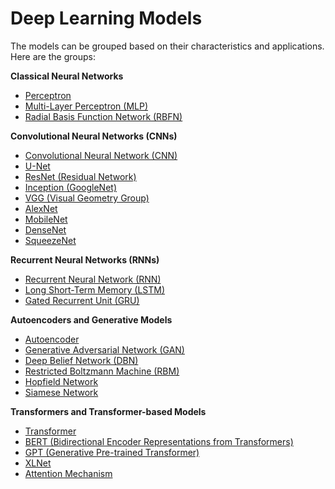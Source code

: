 # Deep Learning Models

The models can be grouped based on their characteristics and applications. Here are the groups:


**Classical Neural Networks**
   - [Perceptron](https://github.com/cloudpedagogy/models/blob/main/dl/Perceptron.ipynb)
   - [Multi-Layer Perceptron (MLP)](https://github.com/cloudpedagogy/models/blob/main/dl/Multi_Layer_Perceptron_(MLP).ipynb)
   - [Radial Basis Function Network (RBFN)](https://github.com/cloudpedagogy/models/blob/main/dl/Radial_Basis_Function_Network_(RBFN).ipynb)

**Convolutional Neural Networks (CNNs)**
   - [Convolutional Neural Network (CNN)](https://github.com/cloudpedagogy/models/blob/main/dl/Convolutional_Neural_Network_(CNN).ipynb)
   - [U-Net](https://github.com/cloudpedagogy/models/blob/main/dl/U_Net.ipynb)
   - [ResNet (Residual Network)](https://github.com/cloudpedagogy/models/blob/main/dl/ResNet_(Residual_Network).ipynb)
   - [Inception (GoogleNet)](https://github.com/cloudpedagogy/models/blob/main/dl/Inception_(GoogleNet).ipynb)
   - [VGG (Visual Geometry Group)](https://github.com/cloudpedagogy/models/blob/main/dl/VGG_(Visual_Geometry_Group).ipynb)
   - [AlexNet](https://github.com/cloudpedagogy/models/blob/main/dl/AlexNet.ipynb)
   - [MobileNet](https://github.com/cloudpedagogy/models/blob/main/dl/MobileNet.ipynb)
   - [DenseNet](https://github.com/cloudpedagogy/models/blob/main/dl/DenseNet.ipynb)
   - [SqueezeNet](https://github.com/cloudpedagogy/models/blob/main/dl/SqueezeNet.ipynb)

**Recurrent Neural Networks (RNNs)**
   - [Recurrent Neural Network (RNN)](https://github.com/cloudpedagogy/models/blob/main/dl/Recurrent_Neural_Network_(RNN).ipynb)
   - [Long Short-Term Memory (LSTM)](https://github.com/cloudpedagogy/models/blob/main/dl/Long_Short_Term_Memory_(LSTM).ipynb)
   - [Gated Recurrent Unit (GRU)](https://github.com/cloudpedagogy/models/blob/main/dl/Gated_Recurrent_Unit_(GRU).ipynb)

**Autoencoders and Generative Models**
   - [Autoencoder](https://github.com/cloudpedagogy/models/blob/main/dl/Autoencoder.ipynb)
   - [Generative Adversarial Network (GAN)](https://github.com/cloudpedagogy/models/blob/main/dl/Generative_Adversarial_Network_(GAN).ipynb)
   - [Deep Belief Network (DBN)](https://github.com/cloudpedagogy/models/blob/main/dl/Deep_Belief_Network_(DBN).ipynb)
   - [Restricted Boltzmann Machine (RBM)](https://github.com/cloudpedagogy/models/blob/main/dl/Restricted_Boltzmann_Machine_(RBM).ipynb)
   - [Hopfield Network](https://github.com/cloudpedagogy/models/blob/main/dl/Hopfield_Network.ipynb)
   - [Siamese Network](https://github.com/cloudpedagogy/models/blob/main/dl/Siamese_Network.ipynb) 

**Transformers and Transformer-based Models**
   - [Transformer](https://github.com/cloudpedagogy/models/blob/main/dl/Transformer.ipynb)
   - [BERT (Bidirectional Encoder Representations from Transformers)](https://github.com/cloudpedagogy/models/blob/main/dl/BERT_(Bidirectional_Encoder_Representations_from_Transformers).ipynb)
   - [GPT (Generative Pre-trained Transformer)](https://github.com/cloudpedagogy/models/blob/main/dl/GPT_(Generative_Pre_trained_Transformer).ipynb) 
   - [XLNet](https://github.com/cloudpedagogy/models/blob/main/dl/XLNet.ipynb)
   - [Attention Mechanism](https://github.com/cloudpedagogy/models/blob/main/dl/Attention_Mechanism.ipynb)

